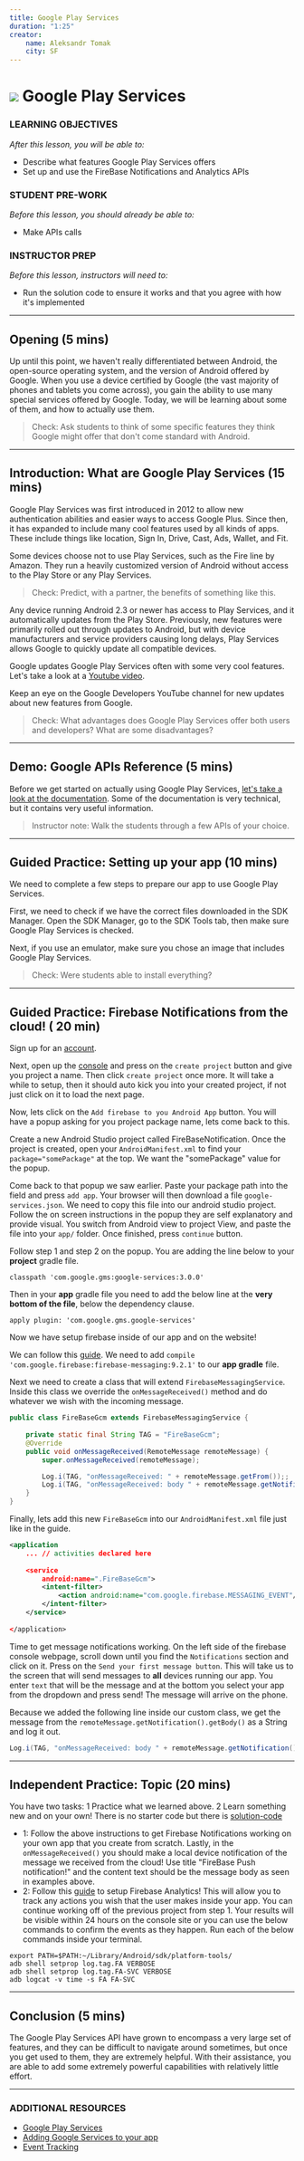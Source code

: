 ```yaml
---
title: Google Play Services
duration: "1:25"
creator:
    name: Aleksandr Tomak
    city: SF
---
```

# ![](https://ga-dash.s3.amazonaws.com/production/assets/logo-9f88ae6c9c3871690e33280fcf557f33.png) Google Play Services

### LEARNING OBJECTIVES
*After this lesson, you will be able to:*
- Describe what features Google Play Services offers
- Set up and use the FireBase Notifications and Analytics APIs

### STUDENT PRE-WORK
*Before this lesson, you should already be able to:*
- Make APIs calls

### INSTRUCTOR PREP
*Before this lesson, instructors will need to:*
- Run the solution code to ensure it works and that you agree with how it's implemented

---

<a name="opening"></a>
## Opening (5 mins)

Up until this point, we haven't really differentiated between Android, the open-source operating system, and the version of Android offered by Google. When you use a device certified by Google (the vast majority of phones and tablets you come across), you gain the ability to use many special services offered by Google. Today, we will be learning about some of them, and how to actually use them.

> Check: Ask students to think of some specific features they think Google might offer that don't come standard with Android.

***

<a name="introduction"></a>
## Introduction: What are Google Play Services (15 mins)

Google Play Services was first introduced in 2012 to allow new authentication abilities and easier ways to access Google Plus. Since then, it has expanded to include many cool features used by all kinds of apps. These include things like location, Sign In, Drive, Cast, Ads, Wallet, and Fit.

Some devices choose not to use Play Services, such as the Fire line by Amazon. They run a heavily customized version of Android without access to the Play Store or any Play Services.

> Check: Predict, with a partner, the benefits of something like this.

Any device running Android 2.3 or newer has access to Play Services, and it automatically updates from the Play Store. Previously, new features were primarily rolled out through updates to Android, but with device manufacturers and service providers causing long delays, Play Services allows Google to quickly update all compatible devices.

Google updates Google Play Services often with some very cool features. Let's take a look at a [Youtube video](https://www.youtube.com/watch?v=nZjY_DPO1qs).

Keep an eye on the Google Developers YouTube channel for new updates about new features from Google.

> Check: What advantages does Google Play Services offer both users and developers? What are some disadvantages?

***

<a name="demo"></a>
## Demo: Google APIs Reference (5 mins)

Before we get started on actually using Google Play Services, [let's take a look at the documentation](https://developers.google.com/android/reference/packages). Some of the documentation is very technical, but it contains very useful information.

> Instructor note: Walk the students through a few APIs of your choice.

***

<a name="demo"></a>
## Guided Practice: Setting up your app (10 mins)

We need to complete a few steps to prepare our app to use Google Play Services.

First, we need to check if we have the correct files downloaded in the SDK Manager. Open the SDK Manager, go to the SDK Tools tab, then make sure Google Play Services is checked.

Next, if you use an emulator, make sure you chose an image that includes Google Play Services.

> Check: Were students able to install everything?

***

## Guided Practice: Firebase Notifications from the cloud! ( 20 min)

Sign up for an [account](https://firebase.google.com/).

Next, open up the [console](https://console.firebase.google.com/) and press on the `create project` button and give you project a name. Then click `create project` once more. It will take a while to setup, then it should auto kick you into your created project, if not just click on it to load the next page.

Now, lets click on the `Add firebase to you Android App` button. You will have a popup asking for you project package name, lets come back to this.

Create a new Android Studio project called FireBaseNotification. Once the project is created, open your `AndroidManifest.xml` to find your `package="somePackage"` at the top. We want the "somePackage" value for the popup.

Come back to that popup we saw earlier. Paste your package path into the field and press `add app`. Your browser will then download a file `google-services.json`. We need to copy this file into our android studio project. Follow the on screen instructions in the popup they are self explanatory and provide visual. You switch from Android view to project View, and paste the file into your `app/` folder. Once finished, press `continue` button.

Follow step 1 and step 2 on the popup. You are adding the line below to your **project** gradle file.
```
classpath 'com.google.gms:google-services:3.0.0'
```
Then in your **app** gradle file you need to add the below line at the **very bottom of the file**, below the dependency clause.
```
apply plugin: 'com.google.gms.google-services'
```

Now we have setup firebase inside of our app and on the website! 


We can follow this [guide](https://firebase.google.com/docs/cloud-messaging/android/client).
We need to add `compile 'com.google.firebase:firebase-messaging:9.2.1'` to our **app gradle** file.

Next we need to create a class that will extend `FirebaseMessagingService`. Inside this class we override the `onMessageReceived()` method and do whatever we wish with the incoming message.

```java
public class FireBaseGcm extends FirebaseMessagingService {
  
    private static final String TAG = "FireBaseGcm";
    @Override
    public void onMessageReceived(RemoteMessage remoteMessage) {
        super.onMessageReceived(remoteMessage);

        Log.i(TAG, "onMessageReceived: " + remoteMessage.getFrom());;
        Log.i(TAG, "onMessageReceived: body " + remoteMessage.getNotification().getBody());
    }
}
```

Finally, lets add this new `FireBaseGcm` into our `AndroidManifest.xml` file just like in the guide.
```xml
<application
    ... // activities declared here
    
    <service
        android:name=".FireBaseGcm">
        <intent-filter>
            <action android:name="com.google.firebase.MESSAGING_EVENT"/>
        </intent-filter>
    </service>
    
</application>
```


Time to get message notifications working. On the left side of the firebase console webpage, scroll down until you find the `Notifications` section and click on it. Press on the `Send your first message button`. This will take us to the screen that will send messages to **all** devices running our app. You enter `text` that will be the message and at the bottom you select your app from the dropdown and press send! The message will arrive on the phone.

Because we added the following line inside our custom class, we get the message from the `remoteMessage.getNotification().getBody()` as a String and log it out.
```java
Log.i(TAG, "onMessageReceived: body " + remoteMessage.getNotification().getBody());
```
***

<a name="ind-practice"></a>
## Independent Practice: Topic (20 mins)

You have two tasks: 1 Practice what we learned above. 2 Learn something new and on your own! There is no starter code but there is [solution-code](solution-code/MyApplication/)


* 1: Follow the above instructions to get Firebase Notifications working on your own app that you create from scratch. Lastly, in the  `onMessageReceived()` you should make a local device notification of the message we received from the cloud! Use title "FireBase Push notification!" and the content text should be the message body as seen in examples above.
* 2: Follow this [guide](https://firebase.google.com/docs/analytics/android/start/) to setup Firebase Analytics! This will allow you to track any actions you wish that the user makes inside your app. You can continue working off of the previous project from step 1. Your results will be visible within 24 hours on the console site or you can use the below commands to confirm the events as they happen. Run each of the below commands inside your terminal.
```
export PATH=$PATH:~/Library/Android/sdk/platform-tools/
adb shell setprop log.tag.FA VERBOSE
adb shell setprop log.tag.FA-SVC VERBOSE
adb logcat -v time -s FA FA-SVC
```

***

<a name="conclusion"></a>
## Conclusion (5 mins)

The Google Play Services API have grown to encompass a very large set of features, and they can be difficult to navigate around sometimes, but once you get used to them, they are extremely helpful. With their assistance, you are able to add some extremely powerful capabilities with relatively little effort.

***

### ADDITIONAL RESOURCES
- [Google Play Services](https://developers.google.com/android/guides/overview)
- [Adding Google Services to your app](https://developers.google.com/mobile/add)
- [Event Tracking](https://developers.google.com/analytics/devguides/collection/android/v4/events)
